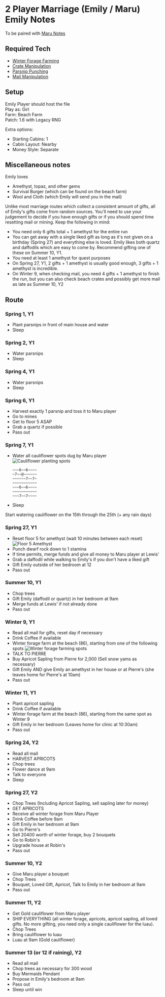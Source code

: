 # 2 Player Marriage (Emily / Maru) Emily Notes

To be paired with [Maru Notes](./stardew_marriage_2p_intermediate_maru.md)

## Required Tech
- [Winter Forage Farming](../../../tech/winter_forage_farming.md)
- [Crate Manipulation](../../../tech/crate_manipulation.md)
- [Parsnip Punching](../../../tech/parsnip_punching.md)
- [Mail Manipulation](../../../tech/mail_manipulation.md)

## Setup

Emily Player should host the file  
Play as: Girl  
Farm: Beach Farm  
Patch: 1.6 with Legacy RNG  

Extra options:
- Starting Cabins: 1
- Cabin Layout: Nearby
- Money Style: Separate

## Miscellaneous notes

Emily loves
- Amethyst, topaz, and other gems
- Survival Burger (which can be found on the beach farm)
- Wool and Cloth (which Emily will send you in the mail)

Unlike most marriage routes which collect a consistent amount of gifts, all of Emily's gifts come from random sources. You'll need to use your judgement to decide if you have enough gifts or if you should spend time resetting mail or mining. Keep the following in mind:

- You need only 6 gifts total + 1 amethyst for the entire run
- You can get away with a single liked gift as long as it's not given on a birthday (Spring 27) and everything else is loved. Emily likes both quartz and daffodils which are easy to come by. Recommend gifting one of these on Summer 10, Y1.
- You need at least 1 amethyst for quest purposes
- On Spring 27, Y1, 2 gifts + 1 amethyst is usually good enough, 3 gifts + 1 amethyst is incredible.
- On Winter 9, when checking mail, you need 4 gifts + 1 amethyst to finish the run, but you can also check beach crates and possibly get more mail as late as Summer 10, Y2

## Route

### Spring 1, Y1
- Plant parsnips in front of main house and water
- Sleep

### Spring 2, Y1
- Water parsnips
- Sleep

### Spring 4, Y1
- Water parsnips
- Sleep

### Spring 6, Y1
- Harvest exactly 1 parsnip and toss it to Maru player
- Go to mines
- Get to floor 5 ASAP
- Grab a quartz if possible
- Pass out

### Spring 7, Y1
- Water all cauliflower spots dug by Maru player
  ![Cauliflower planting spots](../../../img/multi_2p_emily_maru_crop_manip.png)
  ```
  ~~~6~~6~~~~
  ~7~~@~~~~~~
  ~~~~~~7~~7~
  ~~~~~~~~~~~
  ~~~6~~6~~~~
  ~~~~~~~~~~~
  ~~~7~~7~~~~
  ```
- Sleep


Start watering cauliflower on the 15th through the 25th (+ any rain days)

### Spring 27, Y1
- Reset floor 5 for amethyst (wait 10 minutes between each reset)
  ![Floor 5 Amethyst](../../../img/day_27_amethyst.png)
- Punch dwarf rock down to 1 stamina
- If time permits, merge funds and give all money to Maru player at Lewis'
- Grab a daffodil while walking to Emily's if you don't have a liked gift
- Gift Emily outside of her bedroom at 12
- Pass out

### Summer 10, Y1
- Chop trees
- Gift Emily (daffodil or quartz) in her bedroom at 9am
- Merge funds at Lewis' if not already done
- Pass out

### Winter 9, Y1
- Read all mail for gifts, reset day if necessary
- Drink Coffee if available
- Winter forage farm at the beach (86), starting from one of the following spots
  ![Winter forage farming spots](../../../img/multi_2p_emily_maru_winter_forage.png)
- TALK TO PIERRE
- Buy Apricot Sapling from Pierre for 2,000 (Sell snow yams as necessary)
- Gift Emily AND give Emily an amethyst in her house or at Pierre's (she leaves home for Pierre's at 10am)
- Pass out

### Winter 11, Y1
- Plant apricot sapling
- Drink Coffee if available
- Winter forage farm at the beach (86), starting from the same spot as Winter 9
- Gift Emily in her bedroom (Leaves home for clinic at 10:30am)
- Pass out

### Spring 24, Y2
- Read all mail
- HARVEST APRICOTS
- Chop trees
- Flower dance at 9am
- Talk to everyone
- Sleep

### Spring 27, Y2
- Chop Trees (Including Apricot Sapling, sell sapling later for money)
- GET APRICOTS
- Receive all winter forage from Maru Player
- Drink Coffee before 9am
- Gift Emily in her bedroom at 9am
- Go to Pierre's
- Sell 20400 worth of winter forage, buy 2 bouquets
- Go to Robin's
- Upgrade house at Robin's
- Pass out

### Summer 10, Y2
- Give Maru player a bouquet
- Chop Trees
- Bouquet, Loved Gift, Apricot, Talk to Emily in her bedroom at 9am
- Pass out

### Summer 11, Y2
- Get Gold cauliflower from Maru player
- SHIP EVERYTHING (all winter forage, apricots, apricot sapling, all loved gifts. No more gifting, you need only a single cauliflower for the luau).
- Chop Trees
- Bring cauliflower to luau
- Luau at 9am (Gold cauliflower)

### Summer 13 (or 12 if raining), Y2
- Read all mail
- Chop trees as necessary for 300 wood
- Buy Mermaids Pendant
- Propose in Emily's bedroom at 9am
- Pass out
- Sleep until win
